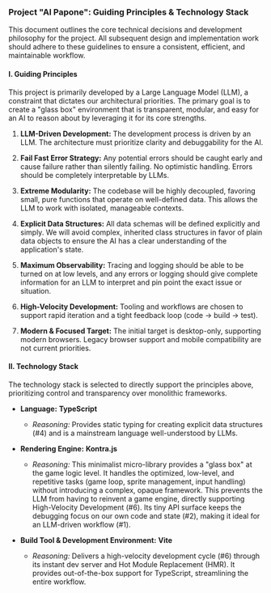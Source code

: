 ### Project "Al Papone": Guiding Principles & Technology Stack

This document outlines the core technical decisions and development philosophy for the project. All subsequent design and implementation work should adhere to these guidelines to ensure a consistent, efficient, and maintainable workflow.

#### I. Guiding Principles

This project is primarily developed by a Large Language Model (LLM), a constraint that dictates our architectural priorities. The primary goal is to create a "glass box" environment that is transparent, modular, and easy for an AI to reason about by leveraging it for its core strengths.

1.  **LLM-Driven Development:** The development process is driven by an LLM. The architecture must prioritize clarity and debuggability for the AI. 
    
2.  **Fail Fast Error Strategy:** Any potential errors should be caught early and cause failure rather than silently failing. No optimistic handling. Errors should be completely interpretable by LLMs.
    
3.  **Extreme Modularity:** The codebase will be highly decoupled, favoring small, pure functions that operate on well-defined data. This allows the LLM to work with isolated, manageable contexts.
    
4.  **Explicit Data Structures:** All data schemas will be defined explicitly and simply. We will avoid complex, inherited class structures in favor of plain data objects to ensure the AI has a clear understanding of the application's state.
    
5.  **Maximum Observability:** Tracing and logging should be able to be turned on at low levels, and any errors or logging should give complete information for an LLM to interpret and pin point the exact issue or situation.
    
6.  **High-Velocity Development:** Tooling and workflows are chosen to support rapid iteration and a tight feedback loop (code -> build -> test).
    
7.  **Modern & Focused Target:** The initial target is desktop-only, supporting modern browsers. Legacy browser support and mobile compatibility are not current priorities.
    

#### II. Technology Stack

The technology stack is selected to directly support the principles above, prioritizing control and transparency over monolithic frameworks.

*   **Language:** **TypeScript**
    
    *   _Reasoning:_ Provides static typing for creating explicit data structures (#4) and is a mainstream language well-understood by LLMs.
        
*   **Rendering Engine:** **Kontra.js**
    
    *   _Reasoning:_ This minimalist micro-library provides a "glass box" at the game logic level. It handles the optimized, low-level, and repetitive tasks (game loop, sprite management, input handling) without introducing a complex, opaque framework. This prevents the LLM from having to reinvent a game engine, directly supporting High-Velocity Development (#6). Its tiny API surface keeps the debugging focus on our own code and state (#2), making it ideal for an LLM-driven workflow (#1).
        
*   **Build Tool & Development Environment:** **Vite**
    
    *   _Reasoning:_ Delivers a high-velocity development cycle (#6) through its instant dev server and Hot Module Replacement (HMR). It provides out-of-the-box support for TypeScript, streamlining the entire workflow.